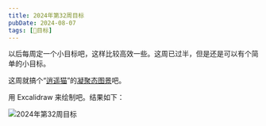 ```yaml
---
title: 2024年第32周目标
pubDate: 2024-08-07
tags: [🎯目标]
---
```


以后每周定一个小目标吧，这样比较高效一些。这周已过半，但是还是可以有个简单的小目标。

这周就搞个“[逍遥猫](/studio/20240805-xycat)”的[凝聚态图景](/studio/20240807-condensed-state-picture)吧。

用 Excalidraw 来绘制吧。结果如下：

![2024年第32周目标](/images/target-2024-32.svg)
